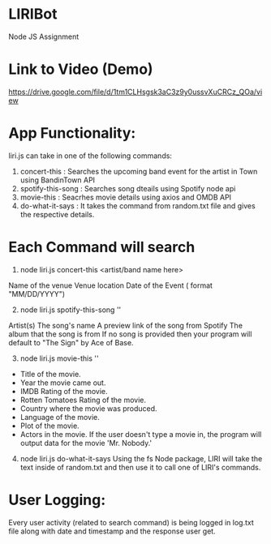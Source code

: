 # LIRIBot
Node JS Assignment

# Link to Video (Demo)
https://drive.google.com/file/d/1tm1CLHsgsk3aC3z9y0ussvXuCRCz_QOa/view

# App Functionality:
 liri.js can take in one of the following commands:

1) concert-this       : Searches the upcoming band event for the artist in Town using BandinTown API
2) spotify-this-song  : Searches song dteails using Spotify node api
3) movie-this         : Seacrhes movie details using axios and OMDB API
4) do-what-it-says    : It takes the command from random.txt file and gives the respective details.

# Each Command will search

1) node liri.js concert-this <artist/band name here>

Name of the venue
Venue location
Date of the Event ( format  "MM/DD/YYYY")

2) node liri.js spotify-this-song '<song name here>'

Artist(s)
The song's name
A preview link of the song from Spotify
The album that the song is from
If no song is provided then your program will default to "The Sign" by Ace of Base.

3) node liri.js movie-this '<movie name here>'

  * Title of the movie.
  * Year the movie came out.
  * IMDB Rating of the movie.
  * Rotten Tomatoes Rating of the movie.
  * Country where the movie was produced.
  * Language of the movie.
  * Plot of the movie.
  * Actors in the movie.
 If the user doesn't type a movie in, the program will output data for the movie 'Mr. Nobody.'
 
 4) node liri.js do-what-it-says
  Using the fs Node package, LIRI will take the text inside of random.txt and then use it to call one of LIRI's commands.

# User Logging:
Every user activity (related to search command) is being logged in log.txt file along with date and timestamp and the response user get.
